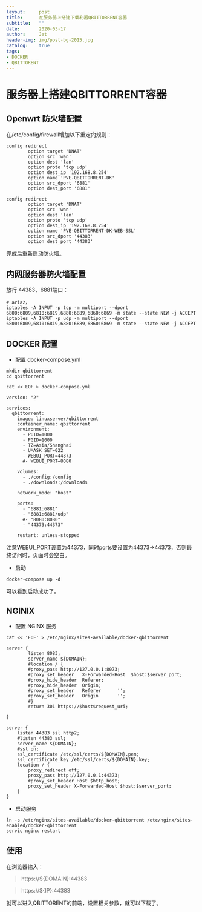 ```yaml
---
layout:     post
title:      在服务器上搭建下载利器QBITTORRENT容器
subtitle:   ""
date:       2020-03-17
author:     Jet
header-img: img/post-bg-2015.jpg
catalog:    true
tags: 
- DOCKER
- QBITTORENT
---
```


# 服务器上搭建QBITTORRENT容器

## Openwrt 防火墙配置

在/etc/config/firewall增加以下重定向规则：

```
config redirect
        option target 'DNAT'
        option src 'wan'
        option dest 'lan'
        option proto 'tcp udp'
        option dest_ip '192.168.8.254'
        option name 'PVE-QBITTORRENT-DK'
        option src_dport '6881'
        option dest_port '6881'

config redirect
        option target 'DNAT'
        option src 'wan'
        option dest 'lan'
        option proto 'tcp udp'
        option dest_ip '192.168.8.254'
        option name 'PVE-QBITTORRENT-DK-WEB-SSL'
        option src_dport '44383'
        option dest_port '44383'

```

完成后重新启动防火墙。

## 内网服务器防火墙配置

放行 44383、6881端口：

```
# aria2，
iptables -A INPUT -p tcp -m multiport --dport 6800:6809,6810:6819,6880:6889,6860:6869 -m state --state NEW -j ACCEPT
iptables -A INPUT -p udp -m multiport --dport 6800:6809,6810:6819,6880:6889,6860:6869 -m state --state NEW -j ACCEPT
```

## DOCKER 配置

- 配置 docker-compose.yml

```
mkdir qbittorrent
cd qbittorrent

cat << EOF > docker-compose.yml

version: "2"

services:
  qbittorrent:
    image: linuxserver/qbittorrent
    container_name: qbittorrent
    environment:
      - PUID=1000
      - PGID=1000
      - TZ=Asia/Shanghai
      - UMASK_SET=022
      - WEBUI_PORT=44373
      #- WEBUI_PORT=8080

    volumes:
      - ./config:/config
      - ./downloads:/downloads

    network_mode: "host"

    ports:
      - "6881:6881"
      - "6881:6881/udp"
      #- "8080:8080"
      - "44373:44373"

    restart: unless-stopped
```
注意WEBUI_PORT设置为44373，同时ports要设置为44373->44373，否则最终访问时，页面时会空白。

- 启动 

```
docker-compose up -d
```

可以看到启动成功了。



## NGINIX

- 配置 NGINX 服务

```
cat << 'EOF' > /etc/nginx/sites-available/docker-qbittorrent

server {
        listen 8083;
        server_name ${DOMAIN};
        #location / {
        #proxy_pass http://127.0.0.1:8073;
        #proxy_set_header   X-Forwarded-Host  $host:$server_port;
        #proxy_hide_header  Referer;
        #proxy_hide_header  Origin;
        #proxy_set_header   Referer      '';
        #proxy_set_header   Origin       '';
        #}
        return 301 https://$host$request_uri;

}

server {
    listen 44383 ssl http2;
    #listen 44383 ssl;
    server_name ${DOMAIN};
    #ssl on;
    ssl_certificate /etc/ssl/certs/${DOMAIN}.pem;
    ssl_certificate_key /etc/ssl/certs/${DOMAIN}.key;
    location / {
        proxy_redirect off;
        proxy_pass http://127.0.0.1:44373;
        #proxy_set_header Host $http_host;
        proxy_set_header X-Forwarded-Host $host:$server_port;
    }
}

```

- 启动服务

```
ln -s /etc/nginx/sites-available/docker-qbittorrent /etc/nginx/sites-enabled/docker-qbittorrent
servic nginx restart
```

## 使用

在浏览器输入：

> https://${DOMAIN}:44383

> https://${IP}:44383

就可以进入QBITTORENT的前端，设置相关参数，就可以下载了。




